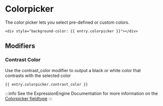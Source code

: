 # Colorpicker

The color picker lets you select pre-defined or custom colors.

```
<div style="background-color: {{ entry.colorpicker }}"></div>
```

## Modifiers

### Contrast Color

Use the contrast_color modifier to output a black or white color that contrasts with the selected color

```
{{ entry.colorpicker.contrast_color }}
```

:::info
See the ExpressionEngine Documentation for more information on the [Colorpicker fieldtype](https://docs.expressionengine.com/latest/fieldtypes/colorpicker.html)
:::